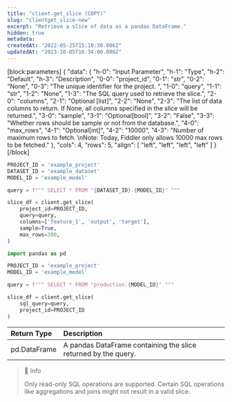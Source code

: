 ```yaml
---
title: "client.get_slice (COPY)"
slug: "clientget_slice-new"
excerpt: "Retrieve a slice of data as a pandas DataFrame."
hidden: true
metadata: 
createdAt: "2022-05-25T15:10:30.006Z"
updatedAt: "2023-10-05T16:34:00.000Z"
---
```

[block:parameters]
{
  "data": {
    "h-0": "Input Parameter",
    "h-1": "Type",
    "h-2": "Default",
    "h-3": "Description",
    "0-0": "project_id",
    "0-1": "str",
    "0-2": "None",
    "0-3": "The unique identifier for the project. ",
    "1-0": "query",
    "1-1": "str",
    "1-2": "None",
    "1-3": "The SQL query used to retrieve the slice.",
    "2-0": "columns",
    "2-1": "Optional [list]",
    "2-2": "None",
    "2-3": "The list of data columns to return. If None, all columns specified in the slice will be returned.",
    "3-0": "sample",
    "3-1": "Optional[bool]",
    "3-2": "False",
    "3-3": "Whether rows should be sample or not from the database.",
    "4-0": "max_rows",
    "4-1": "Optional[int]",
    "4-2": "10000",
    "4-3": "Number of maximum rows to fetch.  \nNote: Today, Fiddler only allows 10000 max rows to be fetched."
  },
  "cols": 4,
  "rows": 5,
  "align": [
    "left",
    "left",
    "left",
    "left"
  ]
}
[/block]

```python Usage - Query a dataset
PROJECT_ID = 'example_project'
DATASET_ID = 'example_dataset'
MODEL_ID = 'example_model'

query = f""" SELECT * FROM "{DATASET_ID}.{MODEL_ID}" """

slice_df = client.get_slice(
    project_id=PROJECT_ID,
  	query=query,
  	columns=['feature_1', 'output', 'target'],
  	sample=True,
  	max_rows=300,
)
```
```python Usage - Query published events
import pandas as pd

PROJECT_ID = 'example_project'
MODEL_ID = 'example_model'

query = f""" SELECT * FROM "production.{MODEL_ID}" """

slice_df = client.get_slice(
    sql_query=query,
    project_id=PROJECT_ID
)
```

| Return Type  | Description                                                    |
| :----------- | :------------------------------------------------------------- |
| pd.DataFrame | A pandas DataFrame containing the slice returned by the query. |

> 📘 Info
> 
> Only read-only SQL operations are supported. Certain SQL operations like aggregations and joins might not result in a valid slice.